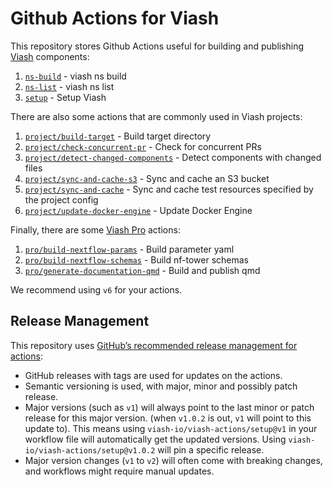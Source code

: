 # Github Actions for Viash


This repository stores Github Actions useful for building and publishing
[Viash](https://viash.io) components:

1.  [`ns-build`](ns-build) - viash ns build
2.  [`ns-list`](ns-list) - viash ns list
3.  [`setup`](setup) - Setup Viash

There are also some actions that are commonly used in Viash projects:

1.  [`project/build-target`](project/build-target) - Build target
    directory
2.  [`project/check-concurrent-pr`](project/check-concurrent-pr) - Check
    for concurrent PRs
3.  [`project/detect-changed-components`](project/detect-changed-components) -
    Detect components with changed files
4.  [`project/sync-and-cache-s3`](project/sync-and-cache-s3) - Sync and
    cache an S3 bucket
5.  [`project/sync-and-cache`](project/sync-and-cache) - Sync and cache
    test resources specified by the project config
6.  [`project/update-docker-engine`](project/update-docker-engine) -
    Update Docker Engine

Finally, there are some [Viash
Pro](https://www.data-intuitive.com/services/viashpro.html) actions:

1.  [`pro/build-nextflow-params`](pro/build-nextflow-params) - Build
    parameter yaml
2.  [`pro/build-nextflow-schemas`](pro/build-nextflow-schemas) - Build
    nf-tower schemas
3.  [`pro/generate-documentation-qmd`](pro/generate-documentation-qmd) -
    Build and publish qmd

We recommend using `v6` for your actions.

## Release Management

This repository uses [GitHub’s recommended release management for
actions](https://docs.github.com/en/actions/creating-actions/about-custom-actions#using-release-management-for-actions):

- GitHub releases with tags are used for updates on the actions.
- Semantic versioning is used, with major, minor and possibly patch
  release.
- Major versions (such as `v1`) will always point to the last minor or
  patch release for this major version. (when `v1.0.2` is out, `v1` will
  point to this update to). This means using
  `viash-io/viash-actions/setup@v1` in your workflow file will
  automatically get the updated versions. Using
  `viash-io/viash-actions/setup@v1.0.2` will pin a specific release.
- Major version changes (`v1` to `v2`) will often come with breaking
  changes, and workflows might require manual updates.
